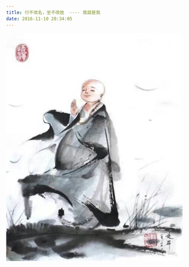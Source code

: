 ```yaml
---
title: 行不改名，坐不改姓  ---- 我就是我
date: 2016-11-10 20:34:05
---
```


![MyLog](https://raw.githubusercontent.com/lwglucky/BLOG/master/20190929000114.png)